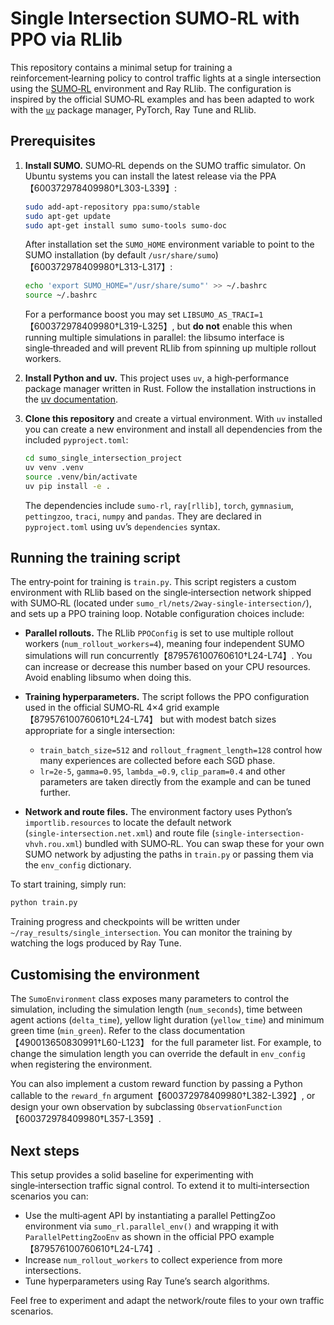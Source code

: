 # Single Intersection SUMO‑RL with PPO via RLlib

This repository contains a minimal setup for training a reinforcement‑learning
policy to control traffic lights at a single intersection using the
[SUMO‑RL](https://github.com/LucasAlegre/sumo-rl) environment and Ray RLlib.
The configuration is inspired by the official SUMO‑RL examples and has been
adapted to work with the [`uv`](https://github.com/astral-sh/uv) package
manager, PyTorch, Ray Tune and RLlib.

## Prerequisites

1. **Install SUMO.**  SUMO‑RL depends on the SUMO traffic simulator.  On Ubuntu
   systems you can install the latest release via the PPA【600372978409980†L303-L339】:

   ```bash
   sudo add-apt-repository ppa:sumo/stable
   sudo apt-get update
   sudo apt-get install sumo sumo-tools sumo-doc
   ```

   After installation set the `SUMO_HOME` environment variable to point to the
   SUMO installation (by default `/usr/share/sumo`)【600372978409980†L313-L317】:

   ```bash
   echo 'export SUMO_HOME="/usr/share/sumo"' >> ~/.bashrc
   source ~/.bashrc
   ```

   For a performance boost you may set `LIBSUMO_AS_TRACI=1`【600372978409980†L319-L325】,
   but **do not** enable this when running multiple simulations in parallel: the
   libsumo interface is single‑threaded and will prevent RLlib from spinning up
   multiple rollout workers.

2. **Install Python and uv.**  This project uses `uv`, a high‑performance
   package manager written in Rust.  Follow the installation instructions in the
   [uv documentation](https://docs.astral.sh/uv/).

3. **Clone this repository** and create a virtual environment.  With `uv`
   installed you can create a new environment and install all dependencies from
   the included `pyproject.toml`:

   ```bash
   cd sumo_single_intersection_project
   uv venv .venv
   source .venv/bin/activate
   uv pip install -e .
   ```

   The dependencies include `sumo-rl`, `ray[rllib]`, `torch`, `gymnasium`,
   `pettingzoo`, `traci`, `numpy` and `pandas`.  They are declared in
   `pyproject.toml` using uv’s `dependencies` syntax.

## Running the training script

The entry‑point for training is `train.py`.  This script registers a custom
environment with RLlib based on the single‑intersection network shipped with
SUMO‑RL (located under `sumo_rl/nets/2way-single-intersection/`), and sets up a
PPO training loop.  Notable configuration choices include:

* **Parallel rollouts.**  The RLlib `PPOConfig` is set to use multiple rollout
  workers (`num_rollout_workers=4`), meaning four independent SUMO simulations
  will run concurrently【879576100760610†L24-L74】.  You can increase or decrease
  this number based on your CPU resources.  Avoid enabling libsumo when doing this.

* **Training hyperparameters.**  The script follows the PPO configuration used
  in the official SUMO‑RL 4×4 grid example【879576100760610†L24-L74】 but with
  modest batch sizes appropriate for a single intersection:

  - `train_batch_size=512` and `rollout_fragment_length=128` control how many
    experiences are collected before each SGD phase.
  - `lr=2e-5`, `gamma=0.95`, `lambda_=0.9`, `clip_param=0.4` and other
    parameters are taken directly from the example and can be tuned further.

* **Network and route files.**  The environment factory uses Python’s
  `importlib.resources` to locate the default network (`single‑intersection.net.xml`)
  and route file (`single‑intersection-vhvh.rou.xml`) bundled with SUMO‑RL.
  You can swap these for your own SUMO network by adjusting the paths in
  `train.py` or passing them via the `env_config` dictionary.

To start training, simply run:

```bash
python train.py
```

Training progress and checkpoints will be written under
`~/ray_results/single_intersection`.  You can monitor the training by watching
the logs produced by Ray Tune.

## Customising the environment

The `SumoEnvironment` class exposes many parameters to control the simulation,
including the simulation length (`num_seconds`), time between agent actions
(`delta_time`), yellow light duration (`yellow_time`) and minimum green time
(`min_green`).  Refer to the class documentation【490013650830991†L60-L123】 for
the full parameter list.  For example, to change the simulation length you can
override the default in `env_config` when registering the environment.

You can also implement a custom reward function by passing a Python callable to
the `reward_fn` argument【600372978409980†L382-L392】, or design your own
observation by subclassing `ObservationFunction`【600372978409980†L357-L359】.

## Next steps

This setup provides a solid baseline for experimenting with single‑intersection
traffic signal control.  To extend it to multi‑intersection scenarios you can:

* Use the multi‑agent API by instantiating a parallel PettingZoo environment
  via `sumo_rl.parallel_env()` and wrapping it with `ParallelPettingZooEnv` as
  shown in the official PPO example【879576100760610†L24-L74】.
* Increase `num_rollout_workers` to collect experience from more intersections.
* Tune hyperparameters using Ray Tune’s search algorithms.

Feel free to experiment and adapt the network/route files to your own traffic
scenarios.